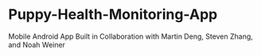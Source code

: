# Puppy-Health-Monitoring-App

Mobile Android App Built in Collaboration with Martin Deng, Steven Zhang, and Noah Weiner
